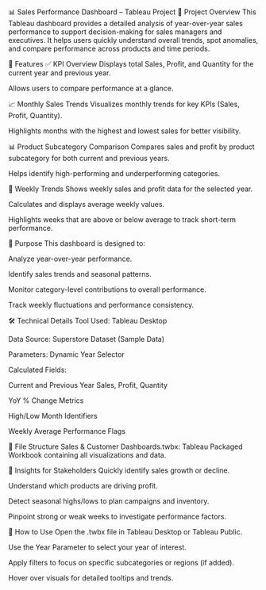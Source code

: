 📊 Sales Performance Dashboard – Tableau Project
🧾 Project Overview
This Tableau dashboard provides a detailed analysis of year-over-year sales performance to support decision-making for sales managers and executives. It helps users quickly understand overall trends, spot anomalies, and compare performance across products and time periods.

📌 Features
✅ KPI Overview
Displays total Sales, Profit, and Quantity for the current year and previous year.

Allows users to compare performance at a glance.

📈 Monthly Sales Trends
Visualizes monthly trends for key KPIs (Sales, Profit, Quantity).

Highlights months with the highest and lowest sales for better visibility.

📊 Product Subcategory Comparison
Compares sales and profit by product subcategory for both current and previous years.

Helps identify high-performing and underperforming categories.

📆 Weekly Trends
Shows weekly sales and profit data for the selected year.

Calculates and displays average weekly values.

Highlights weeks that are above or below average to track short-term performance.

🎯 Purpose
This dashboard is designed to:

Analyze year-over-year performance.

Identify sales trends and seasonal patterns.

Monitor category-level contributions to overall performance.

Track weekly fluctuations and performance consistency.

🛠️ Technical Details
Tool Used: Tableau Desktop

Data Source: Superstore Dataset (Sample Data)

Parameters: Dynamic Year Selector

Calculated Fields:

Current and Previous Year Sales, Profit, Quantity

YoY % Change Metrics

High/Low Month Identifiers

Weekly Average Performance Flags

📂 File Structure
Sales & Customer Dashboards.twbx: Tableau Packaged Workbook containing all visualizations and data.

🧠 Insights for Stakeholders
Quickly identify sales growth or decline.

Understand which products are driving profit.

Detect seasonal highs/lows to plan campaigns and inventory.

Pinpoint strong or weak weeks to investigate performance factors.

📌 How to Use
Open the .twbx file in Tableau Desktop or Tableau Public.

Use the Year Parameter to select your year of interest.

Apply filters to focus on specific subcategories or regions (if added).

Hover over visuals for detailed tooltips and trends.
